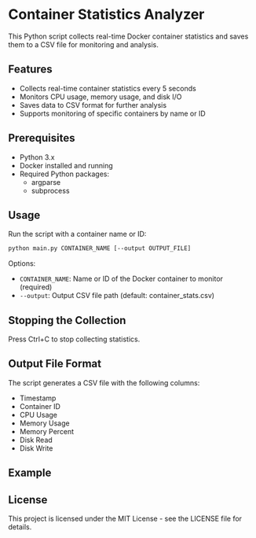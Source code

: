 # Container Statistics Analyzer

This Python script collects real-time Docker container statistics and saves them to a CSV file for monitoring and analysis.

## Features

- Collects real-time container statistics every 5 seconds
- Monitors CPU usage, memory usage, and disk I/O
- Saves data to CSV format for further analysis
- Supports monitoring of specific containers by name or ID

## Prerequisites

- Python 3.x
- Docker installed and running
- Required Python packages:
  - argparse
  - subprocess

## Usage

Run the script with a container name or ID:
```bash
python main.py CONTAINER_NAME [--output OUTPUT_FILE]
```

Options:
- `CONTAINER_NAME`: Name or ID of the Docker container to monitor (required)
- `--output`: Output CSV file path (default: container_stats.csv)

## Stopping the Collection

Press Ctrl+C to stop collecting statistics.

## Output File Format

The script generates a CSV file with the following columns:
- Timestamp
- Container ID
- CPU Usage
- Memory Usage
- Memory Percent
- Disk Read
- Disk Write

## Example

## License

This project is licensed under the MIT License - see the LICENSE file for details.
